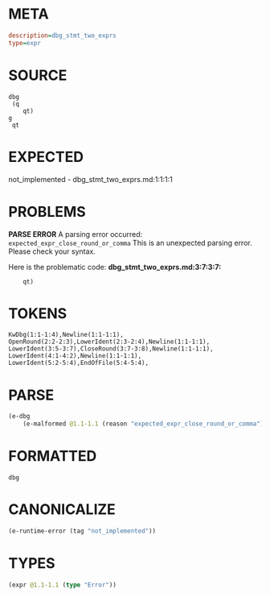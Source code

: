 # META
~~~ini
description=dbg_stmt_two_exprs
type=expr
~~~
# SOURCE
~~~roc
dbg
 (q
    qt)
g
 qt
~~~
# EXPECTED
not_implemented - dbg_stmt_two_exprs.md:1:1:1:1
# PROBLEMS
**PARSE ERROR**
A parsing error occurred: `expected_expr_close_round_or_comma`
This is an unexpected parsing error. Please check your syntax.

Here is the problematic code:
**dbg_stmt_two_exprs.md:3:7:3:7:**
```roc
    qt)
```
      


# TOKENS
~~~zig
KwDbg(1:1-1:4),Newline(1:1-1:1),
OpenRound(2:2-2:3),LowerIdent(2:3-2:4),Newline(1:1-1:1),
LowerIdent(3:5-3:7),CloseRound(3:7-3:8),Newline(1:1-1:1),
LowerIdent(4:1-4:2),Newline(1:1-1:1),
LowerIdent(5:2-5:4),EndOfFile(5:4-5:4),
~~~
# PARSE
~~~clojure
(e-dbg
	(e-malformed @1.1-1.1 (reason "expected_expr_close_round_or_comma")))
~~~
# FORMATTED
~~~roc
dbg 
~~~
# CANONICALIZE
~~~clojure
(e-runtime-error (tag "not_implemented"))
~~~
# TYPES
~~~clojure
(expr @1.1-1.1 (type "Error"))
~~~
